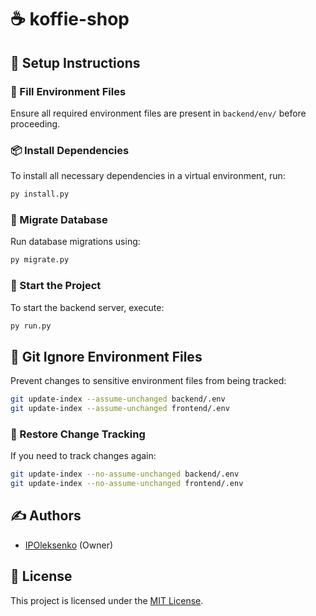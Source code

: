 # ☕ koffie-shop

## 📌 Setup Instructions

### 🔧 Fill Environment Files
Ensure all required environment files are present in `backend/env/` before proceeding.

### 📦 Install Dependencies
To install all necessary dependencies in a virtual environment, run:

```sh
py install.py
```

### 🔄 Migrate Database
Run database migrations using:

```sh
py migrate.py
```

### 🚀 Start the Project
To start the backend server, execute:

```sh
py run.py
```

## 📁 Git Ignore Environment Files
Prevent changes to sensitive environment files from being tracked:

```sh
git update-index --assume-unchanged backend/.env
git update-index --assume-unchanged frontend/.env
```

### 🔄 Restore Change Tracking
If you need to track changes again:

```sh
git update-index --no-assume-unchanged backend/.env
git update-index --no-assume-unchanged frontend/.env
```

## ✍️ Authors

- [IPOleksenko](https://github.com/IPOleksenko) (Owner)

## 📜 License

This project is licensed under the [MIT License](./LICENSE).
